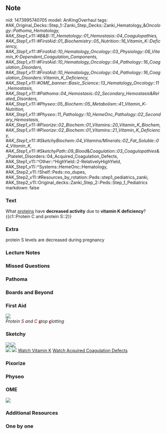 ## Note
nid: 1473995740705
model: AnKingOverhaul
tags: #AK_Original_Decks::Step_1::Zanki_Step_Decks::Zanki_Hematology_&_Oncology::Pathoma_Hematology, #AK_Step1_v11::#B&B::11_Hematology::01_Hemostasis::04_Coagulopathies, #AK_Step1_v11::#FirstAid::01_Biochemistry::05_Nutrition::16_Vitamin_K::Deficiency, #AK_Step1_v11::#FirstAid::10_Hematology_Oncology::03_Physiology::06_Vitamin_K-Dependent_Coagulation_Components, #AK_Step1_v11::#FirstAid::10_Hematology_Oncology::04_Pathology::16_Coagulation_Disorders, #AK_Step1_v11::#FirstAid::10_Hematology_Oncology::04_Pathology::16_Coagulation_Disorders::Vitamin_K_Deficiency, #AK_Step1_v11::#OME_banner::Basic_Science::13_Hematology_Oncology::11_Hemostasis, #AK_Step1_v11::#Pathoma::04_Hemostasis::02_Secondary_Hemostasis_&_Related_Disorders, #AK_Step1_v11::#Physeo::05_Biochem::05_Metabolism::41_Vitamin_K_-_Nutrition, #AK_Step1_v11::#Physeo::11_Pathology::10_HemeOnc_Pathology::02_Secondary_Hemostasis, #AK_Step1_v11::#Pixorize::02_Biochem::01_Vitamins::20_Vitamin_K_Biochem, #AK_Step1_v11::#Pixorize::02_Biochem::01_Vitamins::21_Vitamin_K_Deficiency, #AK_Step1_v11::#SketchyBiochem::04_Vitamins/Minerals::02_Fat_Soluble::04_Vitamin_K, #AK_Step1_v11::#SketchyPath::09_Blood_&_Coagulation::03_Coagulopathies_&_Platelet_Disorders::04_Acquired_Coagulation_Defects, #AK_Step1_v11::^Other::^HighYield::2-RelativelyHighYield, #AK_Step1_v11::^Systems::HemeOnc::Hematology, #AK_Step2_v11::!Shelf::Peds::no_dupes, #AK_Step2_v11::#Resources_by_rotation::Peds::step1_pediatrics_zanki, #AK_Step2_v11::Original_decks::Zanki_Step_2::Peds::Step_1_Pediatrics
markdown: false

### Text
<div>
  <div>
    What <u>proteins</u> have <b>decreased activity</b> due to
    <b>vitamin K deficiency</b>?
  </div>
  <div>
    {{c1::Protein C and protein S::2}}
  </div>
</div>

### Extra
protein S levels are decreased during pregnancy

### Lecture Notes


### Missed Questions


### Pathoma


### Boards and Beyond


### First Aid
<div>
  <i><img src="paste-60460254626474.jpg"></i>
</div>
<div>
  <i>Protein <font color="#800002">S</font> and <font color=
  "#800002">C</font> <b><u><font color=
  "#800002">s</font></u></b>top <b><u><font color=
  "#800002">c</font></u></b>lotting</i>
</div>

### Sketchy
<div><img src="K%20protein%20C%20&%20S_1566160514431.jpg"
class="resizer"><img src=
"Zoverall%20picture%20(76)_1566160514431.JPG" class=
"resizer"></div><img src=
"Screen%20Shot%202021-02-01%20at%2009.27.24.jpg"> <img src=
"Screen%20Shot%202021-02-01%20at%2009.27.43.jpg"> <a href=
"https://dashboard.sketchy.com/study/medical/courses/medical-biochemistry/units/medical-biochemistry-vitamins-minerals/videos/medical-biochemistry-vitamins-and-minerals-fat-soluble-vitamins-vitamin-k?utm_source=anki&utm_medium=partnership&utm_campaign=february_update&utm_content=medical">
Watch Vitamin K</a> <a href=
"https://dashboard.sketchy.com/study/medical/courses/medical-biochemistry/units/medical-biochemistry-vitamins-minerals/videos/medical-biochemistry-vitamins-and-minerals-fat-soluble-vitamins-vitamin-k?utm_source=anki&utm_medium=partnership&utm_campaign=february_update&utm_content=medical">
Watch Acquired Coagulation Defects</a>

### Pixorize


### Physeo


### OME
<div class="ome-widget">
  <a href=
  "https://onlinemeded.org/spa/heme-onc/hemostasis/acquire?ref=anki">
  <img src="_OME_AnkiFlashcards_Lesson_2.png"></a>
</div>

### Additional Resources


### One by one

